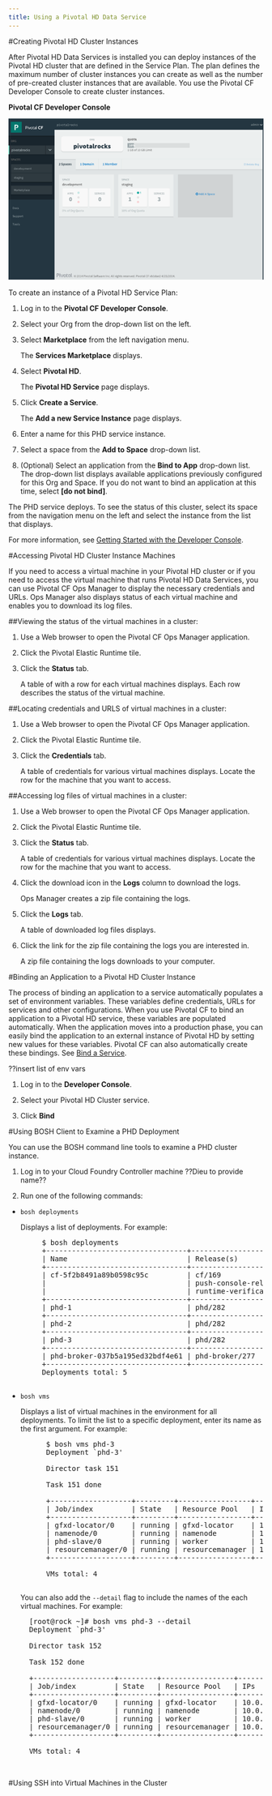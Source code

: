 ```yaml
---
title: Using a Pivotal HD Data Service
---
```


#Creating Pivotal HD Cluster Instances

After Pivotal HD Data Services is installed you can deploy instances of the Pivotal HD cluster that are defined in the Service Plan. The plan defines the maximum number of cluster instances you can create as well as the number of pre-created cluster instances that are available. You use the Pivotal CF Developer Console to create cluster instances.

**Pivotal CF Developer Console**

![Pivotal CF Developer Console](/images/dev_console_large.png "Pivotal CF Developer Console")

To create an instance of a Pivotal HD Service Plan: 

1. Log in to the **Pivotal CF Developer Console**.  

2. Select your Org from the drop-down list on the left. 

3. Select **Marketplace** from the left navigation menu. 

	The **Services Marketplace** displays.

3. Select **Pivotal HD**.

	The **Pivotal HD Service** page displays.

4. Click **Create a Service**.

	The **Add a new Service Instance** page displays.
	
5. Enter a name for this PHD service instance. 

6. Select a space from the **Add to Space** drop-down list.

7. (Optional) Select an application from the **Bind to App** drop-down list. The drop-down list displays available applications previously configured for this Org and Space. If you do not want to bind an application at this time, select **[do not bind]**.

The PHD service deploys. To see the status of this cluster, select its space from the navigation menu on the left and select the instance from the list that displays. 
	
For more information, see [Getting Started with the Developer Console](http://docs.gopivotal.com/pivotalcf/console/pcf_console.html).

#Accessing Pivotal HD Cluster Instance Machines

If you need to access a virtual machine in your Pivotal HD cluster or if you need to access the virtual machine that runs Pivotal HD Data Services, you can use Pivotal CF Ops Manager to display the necessary credentials and URLs. Ops Manager also displays status of each virtual machine and enables you to download its log files. 

##Viewing the status of the virtual machines in a cluster:

1. Use a Web browser to open the Pivotal CF Ops Manager application. 

2. Click the Pivotal Elastic Runtime tile.  

3. Click the **Status** tab.

	A table of with a row for each virtual machines displays. Each row describes the status of the virtual machine. 

##Locating credentials and URLS of virtual machines in a cluster:

1. Use a Web browser to open the Pivotal CF Ops Manager application. 

2. Click the Pivotal Elastic Runtime tile.  

3. Click the **Credentials** tab.

	A table of credentials for various virtual machines displays. Locate the row for the machine that you want to access.

##Accessing log files of virtual machines in a cluster:

1. Use a Web browser to open the Pivotal CF Ops Manager application. 

2. Click the Pivotal Elastic Runtime tile.  

3. Click the **Status** tab.

	A table of credentials for various virtual machines displays. Locate the row for the machine that you want to access.

4. Click the download icon in the **Logs** column to download the logs.

	Ops Manager creates a zip file containing the logs.
	
5. Click the **Logs** tab.

	A table of downloaded log files displays. 

6. Click the link for the zip file containing the logs you are interested in.

	A zip file containing the logs downloads to your computer. 

#Binding an Application to a Pivotal HD Cluster Instance

The process of binding an application to a service automatically populates a set of environment variables. These variables define credentials, URLs for services and other configurations. When you use Pivotal CF to bind an application to a Pivotal HD service, these variables are populated automatically. When the application moves into a production phase, you can easily bind the application to an external instance of Pivotal HD by setting new values for these variables. Pivotal CF can also automatically create these bindings. See [Bind a Service](http://docs.gopivotal.com/pivotalcf/devguide/services/bind-service.html).


??insert list of env vars

1. Log in to the **Developer Console**. 

2. Select your Pivotal HD Cluster service.

3. Click **Bind**

#Using BOSH Client to Examine a PHD Deployment 
   
   You can use the BOSH command line tools to examine a PHD cluster instance.
   
1. Log in to your Cloud Foundry Controller machine ??Dieu to provide name??

2. Run one of the following commands: 

* `bosh deployments`

	Displays a list of deployments.	For example:
		
	<pre class="terminal">
	   $ bosh deployments
	   +---------------------------------+--------------------------------+-------------------------------+
	   | Name                            | Release(s)                     | Stemcell(s)                   |
	   +---------------------------------+--------------------------------+-------------------------------+
	   | cf-5f2b8491a89b0598c95c         | cf/169                         | bosh-vsphere-esxi-ubuntu/2366 |
	   |                                 | push-console-release/6         |                               |
	   |                                 | runtime-verification-errands/1 |                               |
	   +---------------------------------+--------------------------------+-------------------------------+
	   | phd-1                           | phd/282                        | bosh-vsphere-esxi-centos/1868 |
	   +---------------------------------+--------------------------------+-------------------------------+
	   | phd-2                           | phd/282                        | bosh-vsphere-esxi-centos/1868 |
	   +---------------------------------+--------------------------------+-------------------------------+
	   | phd-3                           | phd/282                        | bosh-vsphere-esxi-centos/1868 |
	   +---------------------------------+--------------------------------+-------------------------------+
	   | phd-broker-037b5a195ed32bdf4e61 | phd-broker/277                 | bosh-vsphere-esxi-centos/1868 |
	   +---------------------------------+--------------------------------+-------------------------------+
	   Deployments total: 5
   </pre>
	   
* `bosh vms`

	Displays a list of virtual machines in the environment for all deployments. To limit the list to a specific deployment, enter its name as the first argument. For example:
	
	<pre class="terminal">
		$ bosh vms phd-3
		Deployment `phd-3'

		Director task 151

		Task 151 done

		+-------------------+---------+-----------------+-----------+
		| Job/index         | State   | Resource Pool   | IPs       |
		+-------------------+---------+-----------------+-----------+
		| gfxd-locator/0    | running | gfxd-locator    | 10.0.1.29 |
		| namenode/0        | running | namenode        | 10.0.1.27 |
		| phd-slave/0       | running | worker          | 10.0.1.30 |
		| resourcemanager/0 | running | resourcemanager | 10.0.1.28 |
		+-------------------+---------+-----------------+-----------+

		VMs total: 4
	</pre>
	
	You can also add the `--detail` flag to include the names of the each virtual machines.	For example:
	
	<pre class="terminal">
	[root@rock ~]# bosh vms phd-3 --detail
	Deployment `phd-3'

	Director task 152

	Task 152 done

	+-------------------+---------+-----------------+-----------+-----------------------------------------+--------------------------------------+--------------+
	| Job/index         | State   | Resource Pool   | IPs       | CID                                     | Agent ID                             | Resurrection |
	+-------------------+---------+-----------------+-----------+-----------------------------------------+--------------------------------------+--------------+
	| gfxd-locator/0    | running | gfxd-locator    | 10.0.1.29 | vm-e7cacaec-8190-4841-81fb-ae7ca4784ea1 | 4718b1bf-1af7-4fc9-802c-36037f0a30cc | active       |
	| namenode/0        | running | namenode        | 10.0.1.27 | vm-8eac5c1a-de57-414d-a109-c1117eb58cad | 5c45c684-46ac-4f76-a285-e507beeb029b | active       |
	| phd-slave/0       | running | worker          | 10.0.1.30 | vm-889afcd8-02ac-42bf-b848-992716a34cec | 75a00ccd-cad8-45dd-9369-2274e1b4ec01 | active       |
	| resourcemanager/0 | running | resourcemanager | 10.0.1.28 | vm-a64bc3fa-fdd0-40c0-8311-fe854b72ff16 | 3551bb58-e2e1-4bc2-8a7c-c941391f3679 | active       |
	+-------------------+---------+-----------------+-----------+-----------------------------------------+--------------------------------------+--------------+

	VMs total: 4
    
	</pre>
	
#Using SSH into Virtual Machines in the Cluster	

